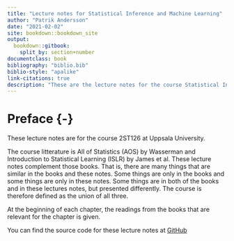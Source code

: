 ```yaml
--- 
title: "Lecture notes for Statistical Inference and Machine Learning"
author: "Patrik Andersson"
date: "2021-02-02"
site: bookdown::bookdown_site
output: 
  bookdown::gitbook:
    split_by: section+number
documentclass: book
bibliography: "biblio.bib"
biblio-style: "apalike"
link-citations: true
description: "These are the lecture notes for the course Statistical Inference and Machine Learning at the Department of statistics, Uppsala University."
---
```


# Preface {-}

These lecture notes are for the course 2ST126 at Uppsala University.

The course litterature is All of Statistics (AOS) by Wasserman and Introduction to Statistical Learning (ISLR) by James et al. These lecture notes complement those books. That is, there are many things that are similar in the books and these notes. Some things are only in the books and some things are only in these notes. Some things are in both of the books and in these lectures notes, but presented differently. The course is therefore defined as the union of all three.

At the beginning of each chapter, the readings from the books that are relevant for the chapter is given.

You can find the source code for these lecture notes at <a href="https://github.com/LPAndersson/SIML">GitHub</a>
